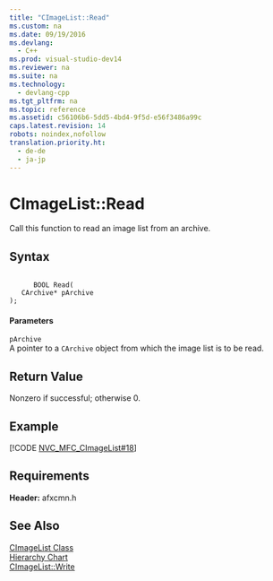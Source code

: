 ```yaml
---
title: "CImageList::Read"
ms.custom: na
ms.date: 09/19/2016
ms.devlang: 
  - C++
ms.prod: visual-studio-dev14
ms.reviewer: na
ms.suite: na
ms.technology: 
  - devlang-cpp
ms.tgt_pltfrm: na
ms.topic: reference
ms.assetid: c56106b6-5dd5-4bd4-9f5d-e56f3486a99c
caps.latest.revision: 14
robots: noindex,nofollow
translation.priority.ht: 
  - de-de
  - ja-jp
---
```

# CImageList::Read
Call this function to read an image list from an archive.  
  
## Syntax  
  
```  
  
      BOOL Read(  
   CArchive* pArchive   
);  
```  
  
#### Parameters  
 `pArchive`  
 A pointer to a `CArchive` object from which the image list is to be read.  
  
## Return Value  
 Nonzero if successful; otherwise 0.  
  
## Example  
 [!CODE [NVC_MFC_CImageList#18](../CodeSnippet/VS_Snippets_Cpp/NVC_MFC_CImageList#18)]  
  
## Requirements  
 **Header:** afxcmn.h  
  
## See Also  
 [CImageList Class](../vs140/CImageList-Class.md)   
 [Hierarchy Chart](../vs140/Hierarchy-Chart.md)   
 [CImageList::Write](../vs140/CImageList--Write.md)